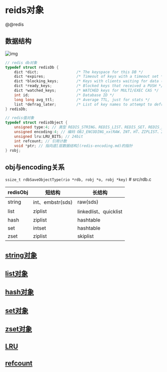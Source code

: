 # reids对象

@@redis

## 数据结构

![img](res/redis-keyspace.png)

```c
// redis db对象
typedef struct redisDb {
    dict *dict;                 /* The keyspace for this DB */
    dict *expires;              /* Timeout of keys with a timeout set */
    dict *blocking_keys;        /* Keys with clients waiting for data (BLPOP)*/
    dict *ready_keys;           /* Blocked keys that received a PUSH */
    dict *watched_keys;         /* WATCHED keys for MULTI/EXEC CAS */
    int id;                     /* Database ID */
    long long avg_ttl;          /* Average TTL, just for stats */
    list *defrag_later;         /* List of key names to attempt to defrag one by one, gradually. */
} redisDb;

// redis值对象
typedef struct redisObject {
    unsigned type:4; // 类型 REDIS_STRING、REDIS_LIST、REDIS_SET、REDIS_ZSET、REDIS_HASH
    unsigned encoding:4; // 编码 OBJ_ENCODING_xx(RAW、INT、HT、ZIPLIST、INTSET、SKIPLIST、EMBSTR、QUICKLIST、STREAM)
    unsigned lru:LRU_BITS; // 24bit
    int refcount; // 引用计数
    void *ptr; // 指向底[层数据结构](redis-encoding.md)的指针
} robj;
```

## obj与encoding关系

`ssize_t rdbSaveObjectType(rio *rdb, robj *o, robj *key)` # src/rdb.c

| redisObj | 短结构           | 长结构                |
| -------- | ---------------- | --------------------- |
| string   | int、embstr(sds) | raw(sds)              |
| list     | ziplist          | linkedlist、quicklist |
| hash     | ziplist          | hashtable             |
| set      | intset           | hashtable             |
| zset     | ziplist          | skiplist              |

## [string对象](redis-obj-string.md)

## [list对象](redis-obj-list.md)

## [hash对象](redis-obj-hash.md)

## [set对象](redis-obj-set.md)

## [zset对象](redis-obj-zset.md)

## [LRU](redis-cache-eliminate.md)

## [refcount](redis-obj-refcount.md)
